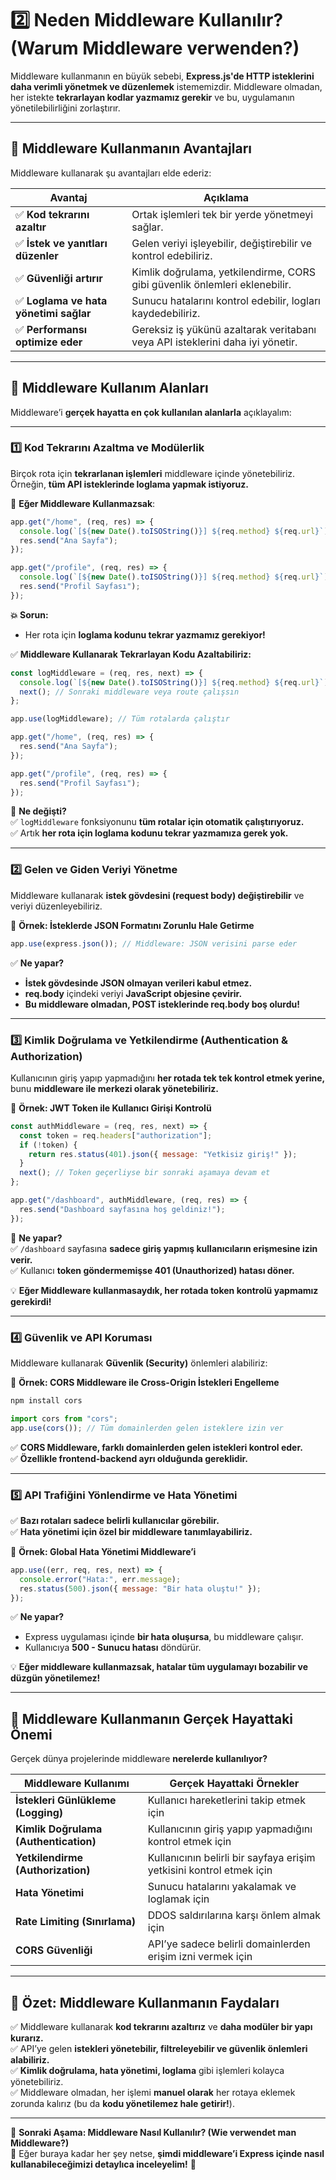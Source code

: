 # **2️⃣ Neden Middleware Kullanılır? (Warum Middleware verwenden?)**  

Middleware kullanmanın en büyük sebebi, **Express.js'de HTTP isteklerini daha verimli yönetmek ve düzenlemek** istememizdir. Middleware olmadan, her istekte **tekrarlayan kodlar yazmamız gerekir** ve bu, uygulamanın yönetilebilirliğini zorlaştırır.

---

## **📌 Middleware Kullanmanın Avantajları**  
Middleware kullanarak şu avantajları elde ederiz:

| **Avantaj** | **Açıklama** |
|------------|-------------|
| ✅ **Kod tekrarını azaltır** | Ortak işlemleri tek bir yerde yönetmeyi sağlar. |
| ✅ **İstek ve yanıtları düzenler** | Gelen veriyi işleyebilir, değiştirebilir ve kontrol edebiliriz. |
| ✅ **Güvenliği artırır** | Kimlik doğrulama, yetkilendirme, CORS gibi güvenlik önlemleri eklenebilir. |
| ✅ **Loglama ve hata yönetimi sağlar** | Sunucu hatalarını kontrol edebilir, logları kaydedebiliriz. |
| ✅ **Performansı optimize eder** | Gereksiz iş yükünü azaltarak veritabanı veya API isteklerini daha iyi yönetir. |

---

## **📌 Middleware Kullanım Alanları**
Middleware’i **gerçek hayatta en çok kullanılan alanlarla** açıklayalım:

---

### **1️⃣ Kod Tekrarını Azaltma ve Modülerlik**
Birçok rota için **tekrarlanan işlemleri** middleware içinde yönetebiliriz.  
Örneğin, **tüm API isteklerinde loglama yapmak istiyoruz.**  

📢 **Eğer Middleware Kullanmazsak**:
```js
app.get("/home", (req, res) => {
  console.log(`[${new Date().toISOString()}] ${req.method} ${req.url}`);
  res.send("Ana Sayfa");
});

app.get("/profile", (req, res) => {
  console.log(`[${new Date().toISOString()}] ${req.method} ${req.url}`);
  res.send("Profil Sayfası");
});
```
**💥 Sorun:**  
- Her rota için **loglama kodunu tekrar yazmamız gerekiyor!**  

✅ **Middleware Kullanarak Tekrarlayan Kodu Azaltabiliriz:**
```js
const logMiddleware = (req, res, next) => {
  console.log(`[${new Date().toISOString()}] ${req.method} ${req.url}`);
  next(); // Sonraki middleware veya route çalışsın
};

app.use(logMiddleware); // Tüm rotalarda çalıştır

app.get("/home", (req, res) => {
  res.send("Ana Sayfa");
});

app.get("/profile", (req, res) => {
  res.send("Profil Sayfası");
});
```
📌 **Ne değişti?**  
✅ `logMiddleware` fonksiyonunu **tüm rotalar için otomatik çalıştırıyoruz.**  
✅ Artık **her rota için loglama kodunu tekrar yazmamıza gerek yok.**  

---

### **2️⃣ Gelen ve Giden Veriyi Yönetme**
Middleware kullanarak **istek gövdesini (request body) değiştirebilir** ve veriyi düzenleyebiliriz.  

📢 **Örnek: İsteklerde JSON Formatını Zorunlu Hale Getirme**
```js
app.use(express.json()); // Middleware: JSON verisini parse eder
```
✅ **Ne yapar?**  
- **İstek gövdesinde JSON olmayan verileri kabul etmez.**  
- **req.body** içindeki veriyi **JavaScript objesine çevirir.**  
- **Bu middleware olmadan, POST isteklerinde req.body boş olurdu!**  

---

### **3️⃣ Kimlik Doğrulama ve Yetkilendirme (Authentication & Authorization)**
Kullanıcının giriş yapıp yapmadığını **her rotada tek tek kontrol etmek yerine,** bunu **middleware ile merkezi olarak yönetebiliriz.**  

📢 **Örnek: JWT Token ile Kullanıcı Girişi Kontrolü**
```js
const authMiddleware = (req, res, next) => {
  const token = req.headers["authorization"];
  if (!token) {
    return res.status(401).json({ message: "Yetkisiz giriş!" });
  }
  next(); // Token geçerliyse bir sonraki aşamaya devam et
};

app.get("/dashboard", authMiddleware, (req, res) => {
  res.send("Dashboard sayfasına hoş geldiniz!");
});
```
📌 **Ne yapar?**  
✅ `/dashboard` sayfasına **sadece giriş yapmış kullanıcıların erişmesine izin verir.**  
✅ Kullanıcı **token göndermemişse 401 (Unauthorized) hatası döner.**  

💡 **Eğer Middleware kullanmasaydık, her rotada token kontrolü yapmamız gerekirdi!**  

---

### **4️⃣ Güvenlik ve API Koruması**
Middleware kullanarak **Güvenlik (Security)** önlemleri alabiliriz:  

📢 **Örnek: CORS Middleware ile Cross-Origin İstekleri Engelleme**  
```bash
npm install cors
```
```js
import cors from "cors";
app.use(cors()); // Tüm domainlerden gelen isteklere izin ver
```
✅ **CORS Middleware, farklı domainlerden gelen istekleri kontrol eder.**  
✅ **Özellikle frontend-backend ayrı olduğunda gereklidir.**  

---

### **5️⃣ API Trafiğini Yönlendirme ve Hata Yönetimi**
✅ **Bazı rotaları sadece belirli kullanıcılar görebilir.**  
✅ **Hata yönetimi için özel bir middleware tanımlayabiliriz.**  

📢 **Örnek: Global Hata Yönetimi Middleware’i**
```js
app.use((err, req, res, next) => {
  console.error("Hata:", err.message);
  res.status(500).json({ message: "Bir hata oluştu!" });
});
```
✅ **Ne yapar?**  
- Express uygulaması içinde **bir hata oluşursa**, bu middleware çalışır.  
- Kullanıcıya **500 - Sunucu hatası** döndürür.  

💡 **Eğer middleware kullanmazsak, hatalar tüm uygulamayı bozabilir ve düzgün yönetilemez!**  

---

## **📌 Middleware Kullanmanın Gerçek Hayattaki Önemi**
Gerçek dünya projelerinde middleware **nerelerde kullanılıyor?**  

| **Middleware Kullanımı** | **Gerçek Hayattaki Örnekler** |
|-----------------|----------------------|
| **İstekleri Günlükleme (Logging)** | Kullanıcı hareketlerini takip etmek için |
| **Kimlik Doğrulama (Authentication)** | Kullanıcının giriş yapıp yapmadığını kontrol etmek için |
| **Yetkilendirme (Authorization)** | Kullanıcının belirli bir sayfaya erişim yetkisini kontrol etmek için |
| **Hata Yönetimi** | Sunucu hatalarını yakalamak ve loglamak için |
| **Rate Limiting (Sınırlama)** | DDOS saldırılarına karşı önlem almak için |
| **CORS Güvenliği** | API’ye sadece belirli domainlerden erişim izni vermek için |

---

## **🚀 Özet: Middleware Kullanmanın Faydaları**
✅ Middleware kullanarak **kod tekrarını azaltırız** ve **daha modüler bir yapı kurarız.**  
✅ API’ye gelen **istekleri yönetebilir, filtreleyebilir ve güvenlik önlemleri alabiliriz.**  
✅ **Kimlik doğrulama, hata yönetimi, loglama** gibi işlemleri kolayca yönetebiliriz.  
✅ Middleware olmadan, her işlemi **manuel olarak** her rotaya eklemek zorunda kalırız (bu da **kodu yönetilemez hale getirir!**).  

---

📌 **Sonraki Aşama: Middleware Nasıl Kullanılır? (Wie verwendet man Middleware?)**  
🔹 Eğer buraya kadar her şey netse, **şimdi middleware’i Express içinde nasıl kullanabileceğimizi detaylıca inceleyelim!** 🚀